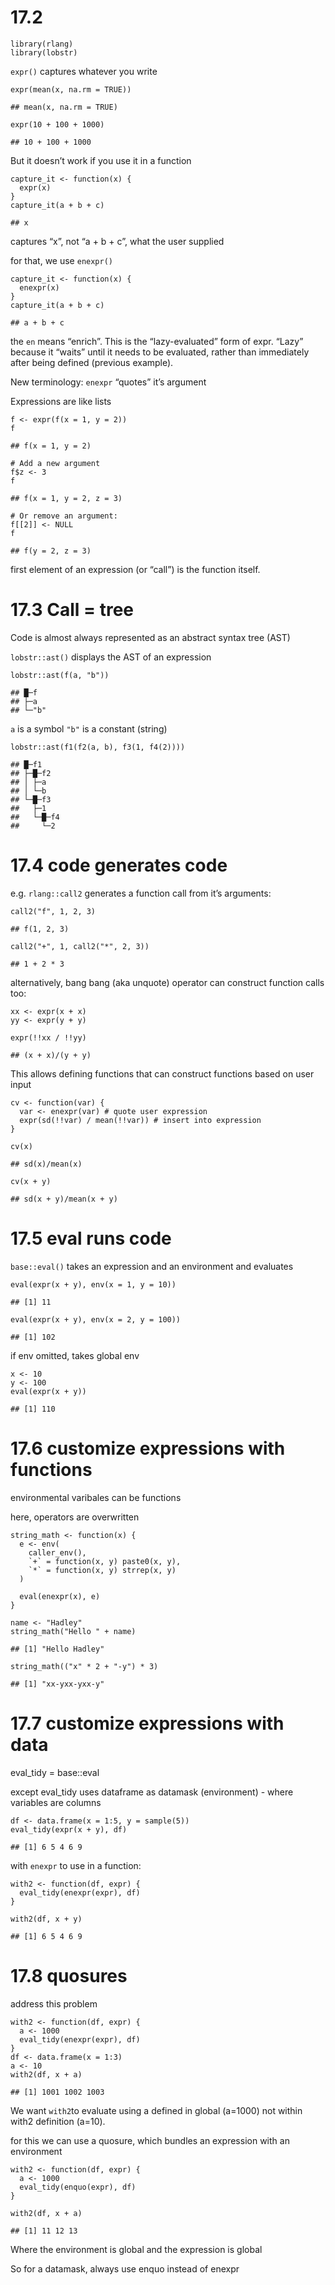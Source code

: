 # 17.2

    library(rlang)
    library(lobstr)

`expr()` captures whatever you write

    expr(mean(x, na.rm = TRUE))

    ## mean(x, na.rm = TRUE)

    expr(10 + 100 + 1000)

    ## 10 + 100 + 1000

But it doesn’t work if you use it in a function

    capture_it <- function(x) {
      expr(x)
    }
    capture_it(a + b + c)

    ## x

captures “x”, not “a + b + c”, what the user supplied

for that, we use `enexpr()`

    capture_it <- function(x) {
      enexpr(x)
    }
    capture_it(a + b + c)

    ## a + b + c

the `en` means “enrich”. This is the “lazy-evaluated” form of expr.
“Lazy” because it “waits” until it needs to be evaluated, rather than
immediately after being defined (previous example).

New terminology: `enexpr` “quotes” it’s argument

Expressions are like lists

    f <- expr(f(x = 1, y = 2))
    f

    ## f(x = 1, y = 2)

    # Add a new argument
    f$z <- 3
    f

    ## f(x = 1, y = 2, z = 3)

    # Or remove an argument:
    f[[2]] <- NULL
    f

    ## f(y = 2, z = 3)

first element of an expression (or “call”) is the function itself.

# 17.3 Call = tree

Code is almost always represented as an abstract syntax tree (AST)

`lobstr::ast()` displays the AST of an expression

    lobstr::ast(f(a, "b"))

    ## █─f 
    ## ├─a 
    ## └─"b"

`a` is a symbol `"b"` is a constant (string)

    lobstr::ast(f1(f2(a, b), f3(1, f4(2))))

    ## █─f1 
    ## ├─█─f2 
    ## │ ├─a 
    ## │ └─b 
    ## └─█─f3 
    ##   ├─1 
    ##   └─█─f4 
    ##     └─2

# 17.4 code generates code

e.g. `rlang::call2` generates a function call from it’s arguments:

    call2("f", 1, 2, 3)

    ## f(1, 2, 3)

    call2("+", 1, call2("*", 2, 3))

    ## 1 + 2 * 3

alternatively, bang bang (aka unquote) operator can construct function
calls too:

    xx <- expr(x + x)
    yy <- expr(y + y)

    expr(!!xx / !!yy)

    ## (x + x)/(y + y)

This allows defining functions that can construct functions based on
user input

    cv <- function(var) {
      var <- enexpr(var) # quote user expression
      expr(sd(!!var) / mean(!!var)) # insert into expression
    }

    cv(x)

    ## sd(x)/mean(x)

    cv(x + y)

    ## sd(x + y)/mean(x + y)

# 17.5 eval runs code

`base::eval()` takes an expression and an environment and evaluates

    eval(expr(x + y), env(x = 1, y = 10))

    ## [1] 11

    eval(expr(x + y), env(x = 2, y = 100))

    ## [1] 102

if env omitted, takes global env

    x <- 10
    y <- 100
    eval(expr(x + y))

    ## [1] 110

# 17.6 customize expressions with functions

environmental varibales can be functions

here, operators are overwritten

    string_math <- function(x) {
      e <- env(
        caller_env(),
        `+` = function(x, y) paste0(x, y),
        `*` = function(x, y) strrep(x, y)
      )

      eval(enexpr(x), e)
    }

    name <- "Hadley"
    string_math("Hello " + name)

    ## [1] "Hello Hadley"

    string_math(("x" * 2 + "-y") * 3)

    ## [1] "xx-yxx-yxx-y"

# 17.7 customize expressions with data

eval\_tidy = base::eval

except eval\_tidy uses dataframe as datamask (environment) - where
variables are columns

    df <- data.frame(x = 1:5, y = sample(5))
    eval_tidy(expr(x + y), df)

    ## [1] 6 5 4 6 9

with `enexpr` to use in a function:

    with2 <- function(df, expr) {
      eval_tidy(enexpr(expr), df)
    }

    with2(df, x + y)

    ## [1] 6 5 4 6 9

# 17.8 quosures

address this problem

    with2 <- function(df, expr) {
      a <- 1000
      eval_tidy(enexpr(expr), df)
    }
    df <- data.frame(x = 1:3)
    a <- 10
    with2(df, x + a)

    ## [1] 1001 1002 1003

We want `with2`to evaluate using a defined in global (a=1000) not within
with2 definition (a=10).

for this we can use a quosure, which bundles an expression with an
environment

    with2 <- function(df, expr) {
      a <- 1000
      eval_tidy(enquo(expr), df)
    }

    with2(df, x + a)

    ## [1] 11 12 13

Where the environment is global and the expression is global

So for a datamask, always use enquo instead of enexpr
